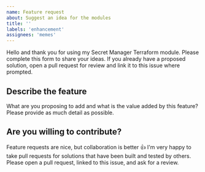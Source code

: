 ```yaml
---
name: Feature request
about: Suggest an idea for the modules
title: ''
labels: 'enhancement'
assignees: 'memes'
---
```


Hello and thank you for using my Secret Manager Terraform module. Please complete
this form to share your ideas. If you already have a proposed solution, open a
pull request for review and link it to this issue where prompted.

## Describe the feature

What are you proposing to add and what is the value added by this feature? Please
provide as much detail as possible.

## Are you willing to contribute?

<!-- spell-checker: ignore thumbsup -->
Feature requests are nice, but collaboration is better :thumbsup:
I'm very happy to take pull requests for solutions that have been built and
tested by others. Please open a pull request, linked to this issue, and ask for
a review.
